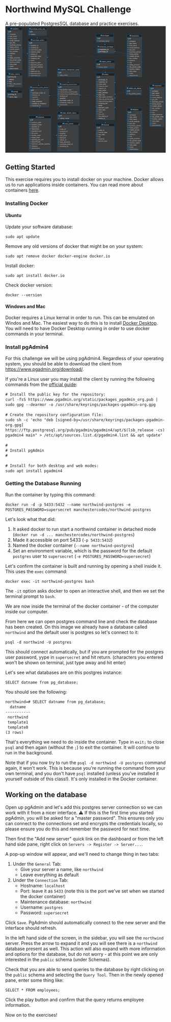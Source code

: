# Northwind MySQL Challenge

A pre-populated PostgresSQL database and practice exercises.
![Northwind ERD](northwind-erd.png)

## Getting Started

This exercise requires you to install docker on your machine. 
Docker allows us to run applications inside containers. You can read more about containers [here](https://www.docker.com/resources/what-container).

### Installing Docker

#### Ubuntu

Update your software database:
```
sudo apt update
```

Remove any old versions of docker that might be on your system:
```
sudo apt remove docker docker-engine docker.io
```

Install docker:
```
sudo apt install docker.io
```

Check docker version:
```
docker --version
```

#### Windows and Mac

Docker requires a Linux kernal in order to run. This can be emulated on Windos and Mac. The easiest way to do this is to install [Docker Desktop](https://docs.docker.com/get-docker/). You will need to have Docker Desktop running in order to use docker commands in your terminal.

### Install pgAdmin4

For this challenge we will be using pgAdmin4. 
Regardless of your operating system, you should be able to download the client from https://www.pgadmin.org/download/.

If you're a Linux user you may install the client by running the following commands from the [official guide](https://www.pgadmin.org/download/pgadmin-4-apt):
```
# Install the public key for the repository:
curl -fsS https://www.pgadmin.org/static/packages_pgadmin_org.pub | sudo gpg --dearmor -o /usr/share/keyrings/packages-pgadmin-org.gpg

# Create the repository configuration file:
sudo sh -c 'echo "deb [signed-by=/usr/share/keyrings/packages-pgadmin-org.gpg] https://ftp.postgresql.org/pub/pgadmin/pgadmin4/apt/$(lsb_release -cs) pgadmin4 main" > /etc/apt/sources.list.d/pgadmin4.list && apt update'

#
# Install pgAdmin
#

# Install for both desktop and web modes:
sudo apt install pgadmin4
```

### Getting the Database Running

Run the container by typing this command:
```
docker run -d -p 5433:5432 --name northwind-postgres -e POSTGRES_PASSWORD=supersecret manchestercodes/northwind-postgres
```

Let's look what that did:
1. It asked docker to run start a northwind container in detached mode (`docker run -d ... manchestercodes/northwind-postgres`)
2. Made it accessible on port 5433 (`-p 5433:5432`)
3. Named the docker container (`--name northwind-postgres`)
4. Set an environment variable, which is the password for the default `postgres` user to `supersecret` (`-e POSTGRES_PASSWORD=supersecret`)

Let's confirm the container is built and running by opening a shell inside it. This uses the `exec` command:
```
docker exec -it northwind-postgres bash
```

The `-it` option asks docker to open an interactive shell, and then we set the terminal prompt to `bash`.

We are now inside the terminal of the docker container - of the computer inside our computer.

From here we can open postgres command line and check the database has been created. 
On this image we already have a database called `northwind` and the default user is postgres so let's connect to it:
```
psql -d northwind -U postgres
```

This should connect automatically, but if you are prompted for the postgres user password, yype in `supersecret` and hit return. (characters you entered won't be shown on terminal, just type away and hit enter)

Let's see what databases are on this postgres instance:
```
SELECT datname from pg_database;
```

You should see the following:

```
northwind=# SELECT datname from pg_database;
  datname
-----------
 northwind
 template1
 template0
(3 rows)
```

That's everything we need to do inside the container. Type in `exit;` to close `psql` and then again (without the `;`) to exit the container. It will continue to run in the background.

Note that if you now try to run the `psql -d northwind -U postgres` command again, it won't work. This is because you're running the command from your own terminal, and you don't have `psql` installed (unless you've installed it yourself outside of this class!). It's only installed in the Docker container.

## Working on the database

Open up pgAdmin and let's add this postgres server connection so we can work with it from a nicer interface.
⚠️ If this is the first time you started pgAdmin, you will be asked for a "master password". This ensures only you can connect to the connections set and encrypts the credentials locally, so please ensure you do this and remember the password for next time.

Then find the "Add new server" quick link on the dashboard or from the left hand side pane, right click on `Servers -> Register -> Server...`.

A pop-up window will appear, and we'll need to change thing in two tabs:
1. Under the `General` Tab:
	- Give your server a name, like `northwind`
	- Leave everything as default
2. Under the `Connection` Tab:
	- Hostname: `localhost`
	- Port: leave it as `5433` (note this is the port we've set when we started the docker container)
	- Maintenance database: `northwind`
	- Username: `postgres`
	- Password: `supersecret`

Click `Save`. PgAdmin should automatically connect to the new server and the interface should refresh.

In the left hand side of the screen, in the sidebar, you will see the `northwind` server. Press the arrow to expand it and you will see there is a `northwind` database present as well. This action will also expand with more information and options for the database, but do not worry - at this point we are only interested in the `public` schema (under Schemas).

Check that you are able to send queries to the database by right clicking on the `public` schema and selecting the `Query Tool`. Then in the newly opened pane, enter some thing like:

```
SELECT * FROM employees;
```

Click the play button and confirm that the query returns employee information.

Now on to the exercises!
